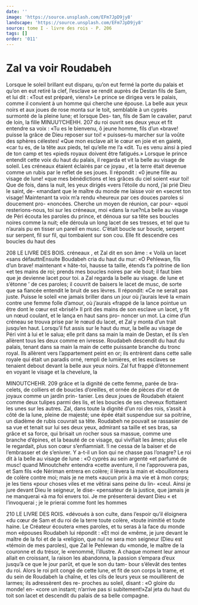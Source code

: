 ```yaml
---
date: ''
image: 'https://source.unsplash.com/EFm7JpD9jy8'
landscape: 'https://source.unsplash.com/EFm7JpD9jy8'
source: tome I - livre des rois - P. 206
tags: []
order: '011'
---
```


# Zal va voir Roudabeh

Lorsque le soleil brillant eut disparu, qu’on eut fermé la porte du palais et qu’on en eut retiré la
clef, l’esclave se rendit auprès de Destan fils de Sam,
et lui dit : «Tout est préparé, viens!» Le prince se
dirigea vers le palais, comme il convient à un homme qui cherche une épouse. La belle aux yeux noirs et aux joues de rose monta sur le toit, semblable à un cyprès surmonté de la pleine lune; et lorsque Des- tan, fils de Sam le cavalier, parut de loin, la fille
MlNUU’l’CHEHH. 207
du roi ouvrit ses deux yeux et fit entendre sa voix :
«Tu es le bienvenu, ô jeune homme, fils d’un
«brave! puisse la grâce de Dieu reposer sur toi! « puisses-tu marcher sur la voûte des sphères célestes!
«Que mon esclave ait le cœur en joie et en gaieté, «car tu es, de la tête aux pieds, tel qu’elle me l’a
«dit. Tu es venu ainsi à pied de ton camp et tes «pieds royaux doivent être fatigués.»
Lorsque le prince entendit cette voix du haut du palais, il regarda et vit la belle au visage de soleil. Les créneaux étaient éclairés par ce joyau , et la terre
était devenue comme un rubis par le reflet de ses joues. Il répondit : «0 jeune fille au visage de lune!
«que mes bénédictions et les grâces du ciel soient
«sur toi! Que de fois, dans la nuit, les yeux dirigés «vers l’étoile du nord, j’ai prié Dieu le saint, de-
«mandant que le maître du monde me laisse voir en «secret ton visage! Maintenant ta voix m’a rendu «heureux par ces douces paroles si doucement pro- «noncées. Cherche un moyen de réunion, car pour- «quoi resterions-nous, toi sur les créneaux, moi «dans la rue?nLa belle au visage de Péri écouta
les paroles du prince, et dénoua sur sa tête ses boucles noires comme la nuit; elle déroula un long lacet de ses tresses, et tel que tu n’aurais pu en tisser un pareil en musc. C’était boucle sur boucle, serpent sur serpent, fil sur fil, qui tombaient sur son cou. Elle fit descendre ces boucles du haut des

208 LE LIVRE DES BOIS. créneaux , et Zal dit en son âme : « Voilà un lacet
«sans défauttnEnsuite Boudabeh cria du haut du mur: «O Pehlewan, fils d’un brave! maintenant « hâte-toi, hausse ta taille, étends t’a poitrine de lion
«et tes mains de roi; prends mes boucles noires par «le bout; il faut bien que je devienne lacet pour toi. a Zal regarda la belle au visage. de lune et s’étonne
’ de ces paroles; il couvrit de baisers le lacet de musc, de sorte que sa fiancée entendit le bruit de ses lèvres. Il répondit: «Ce ne serait pas juste. Puisse le soleil «ne jamais briller dans un jour où j’aurais levé la «main contre une femme folle d’amour, où j’aurais «frappé de la lance pointue un être dont le cœur est «brisé!» Il prit des mains de son esclave un lacet,
y fit un nœud coulant, et le lança en haut sans pro- noncer un mot. La cime d’un créneau se trouva prise par le nœud du lacet, et Zal y monta d’un trait jusqu’en haut. Lorsqu’il fut assis sur le haut
du mur, la belle au visage de Péri vint à lui et le salua; elle prit dans sa main la main de Destan, et ils s’en allèrent tous les deux comme en ivresse. Roudabeh descendit du haut du palais, tenant dans sa main la main de cette puissante branche du tronc royal. Ils allèrent vers l’appartement peint en or; ils entrèrent dans cette salle royale qui était un paradis orné, rempli de lumières, et les esclaves se tenaient debout devant la belle aux yeux noirs. Zal fut frappé d’étonnement en voyant le visage et la chevelure, la

MINOUTCHEHR. 209 grâce et la dignité de cette femme, parée de bra-
celets, de colliers et de boucles d’oreilles, et ornée
de pièces d’or et de joyaux comme un jardin prin-
tanier. Les deux joues de Roudabeh étaient comme
deux tulipes parmi des lis, et les boucles de ses
cheveux flottaient les unes sur les autres. Zal, dans toute la dignité d’un roi des rois, s’assit à côté de la
lune, pleine de majesté; une épée était suspendue
sur sa poitrine, un diadème de rubis couvrait sa tête. Roudabeh ne pouvait se rassasier de sa vue et tenait sur lui ses deux yeux, admirant sa taille et ses bras, sa grâce et sa force, qui brisait un rocher sous sa massue, comme une branche d’épines, et la
beauté de ce visage, qui vivifiait les âmes; plus elle
le regardait, plus son cœur s’enfiamniait. !l ne cessa
de la baiser et de l’embrasser et de s’enivrer. Y a-t-il
un lion qui ne chasse pas l’onagre? Le roi dit à la
belle au visage de lune : «O cyprès au sein argenté
«et parfumé de musc! quand Minoutchehr entendra «cette aventure, il ne l’approuvera pas, et Sam fils
«de Nériman entrera en colère; il lèvera la main et «bouillonnera de colère contre moi; mais je ne mets
«aucun prix à ma vie et à mon corps; je les tiens «pour choses viles et me vêtirai sans peine du lin- «ceul. Ainsi je jure devant Dieu le seigneur, le dise-
«pensateur de la justice, que jamais je ne manquerai «à ma foi envers toi. Je me présenterai devant Dieu
« et l’invoquerai ; je le prierai comme font les hommes

210 LE LIVRE DES ROIS. «dévoués à son culte, dans l’espoir qu’il éloignera
«du cœur de Sam et du roi de la terre toute colère, «toute inimitié et toute haine. Le Créateur écoutera
«mes paroles, et tu seras à la face du monde mon «épouses Roudabeh lui répondit : «Et moi de «même, je jure devant le maître de la foi et de la «religion, que nul ne sera mon seigneur (Dieu est «témoin de mes paroles), que Zal le Pehlewan du «monde, le maître de la couronne et du trésor, le «renommé, l’illustre.
A chaque moment leur amour allait en croissant, la raison les abandonna, la passion s’empara d’eux jusqu’à ce que le jour parût, et que le son du tam-
bour s’élevât des tentes du roi. Alors le roi prit congé
de cette lune, et fit de son corps la trame, et du sein de Roudabeh la chaîne, et les cils de leurs yeux se mouillèrent de larmes; ils adressèrent des re- proches au soleil, disant : «O gloire du monde! en- «core un instant; n’arrive pas si subitement!»Zal
jeta du haut du toit son lacet et descendit du palais de sa belle compagne.
